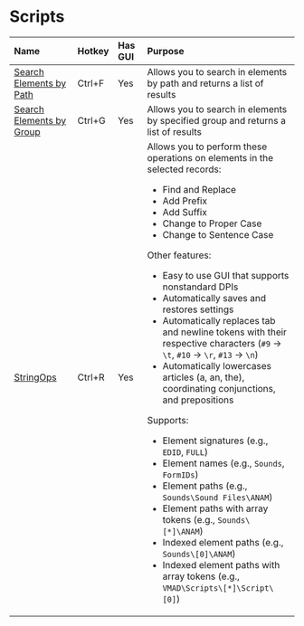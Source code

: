 <!-- TITLE: xEdit -->

# Scripts

Name | Hotkey | Has GUI | Purpose
:--- | :--- | :--- | :---
[Search Elements by Path](https://gist.github.com/fireundubh/c2f8459d3516a08e79ea1049b76f8aa3) | Ctrl+F | Yes | Allows you to search in elements by path and returns a list of results
[Search Elements by Group](https://gist.github.com/fireundubh/acae7e5a08f1f2637222858ca7787c23) | Ctrl+G | Yes | Allows you to search in elements by specified group and returns a list of results
[StringOps](https://gist.github.com/fireundubh/978eccf07f699609db376480a100d179) | Ctrl+R | Yes | Allows you to perform these operations on elements in the selected records:<ul><li>Find and Replace<li>Add Prefix<li>Add Suffix<li>Change to Proper Case<li>Change to Sentence Case</ul>Other features:<ul><li>Easy to use GUI that supports nonstandard DPIs<li>Automatically saves and restores settings<li>Automatically replaces tab and newline tokens with their respective characters (`#9` -> `\t`, `#10` -> `\r`, `#13` -> `\n`)<li>Automatically lowercases articles (a, an, the), coordinating conjunctions, and prepositions</ul>Supports:<ul><li>Element signatures (e.g., `EDID`, `FULL`)<li>Element names (e.g., `Sounds`, `FormIDs`)<li>Element paths (e.g., `Sounds\Sound Files\ANAM`)<li>Element paths with array tokens (e.g., `Sounds\[*]\ANAM`)<li>Indexed element paths (e.g., `Sounds\[0]\ANAM`)<li>Indexed element paths with array tokens (e.g., `VMAD\Scripts\[*]\Script\[0]`)</ul>
